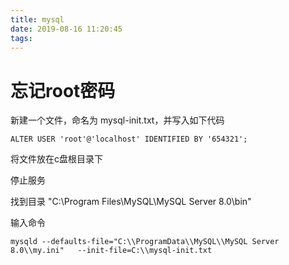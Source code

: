 ```yaml
---
title: mysql
date: 2019-08-16 11:20:45
tags:
---
```


# 忘记root密码

新建一个文件，命名为 mysql-init.txt，并写入如下代码

```mysql
ALTER USER 'root'@'localhost' IDENTIFIED BY '654321';
```

将文件放在c盘根目录下

停止服务

找到目录 "C:\Program Files\MySQL\MySQL Server 8.0\bin"

输入命令

```mysql
mysqld --defaults-file="C:\\ProgramData\\MySQL\\MySQL Server 8.0\\my.ini"   --init-file=C:\\mysql-init.txt
```
